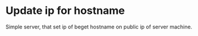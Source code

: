 # Update ip for hostname

Simple server, that set ip of beget hostname on public ip of server machine.